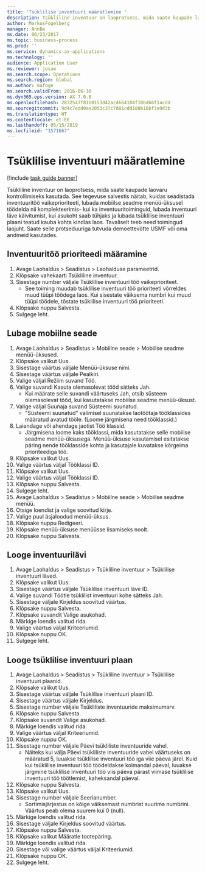 ```yaml
---
title: 'Tsüklilise inventuuri määratlemine '
description: Tsükliline inventuur on laoprotsess, mida saate kaupade laovaru kontrollimiseks kasutada.
author: MarkusFogelberg
manager: AnnBe
ms.date: 06/23/2017
ms.topic: business-process
ms.prod: ''
ms.service: dynamics-ax-applications
ms.technology: ''
audience: Application User
ms.reviewer: josaw
ms.search.scope: Operations
ms.search.region: Global
ms.author: mafoge
ms.search.validFrom: 2016-06-30
ms.dyn365.ops.version: AX 7.0.0
ms.openlocfilehash: 2832547f81b0153d42ac4664184f18bd66f1acdd
ms.sourcegitcommit: 9d4c7edd0ae2053c37c7d81cdd180b16bf3a9d3b
ms.translationtype: HT
ms.contentlocale: et-EE
ms.lasthandoff: 05/15/2019
ms.locfileid: "1571667"
---
```

# <a name="define-cycle-counting"></a>Tsüklilise inventuuri määratlemine  

[!include [task guide banner](../../includes/task-guide-banner.md)]

Tsükliline inventuur on laoprotsess, mida saate kaupade laovaru kontrollimiseks kasutada. See tegevuse salvestis näitab, kuidas seadistada inventuuritöö vaikeprioriteeti, lubada mobiilse seadme menüü-üksusel töödelda nii komplekteerimis- kui ka inventuuritoiminguid, lubada inventuuri läve käivitumist, kui asukoht saab tühjaks ja lubada tsüklilise inventuuri plaani teatud kauba kohta kindlas laos. Tavaliselt teeb need toimingud laojuht. Saate selle protseduuriga tutvuda demoettevõtte USMF või oma andmeid kasutades.


## <a name="set-the-priority-of-counting-work"></a>Inventuuritöö prioriteedi määramine
1. Avage Laohaldus > Seadistus > Laohalduse parameetrid.
2. Klõpsake vahekaarti Tsükliline inventuur.
3. Sisestage number väljale Tsüklilise inventuuri töö vaikeprioriteet.
    * See toiming muudab tsüklilise inventuuri töö prioriteeti võrreldes muud tüüpi töödega laos. Kui sisestate väiksema numbri kui muud tüüpi töödele, tõstate tsüklilise inventuuri töö prioriteeti.  
4. Klõpsake nuppu Salvesta.
5. Sulgege leht.

## <a name="enable-the-mobile-device"></a>Lubage mobiilne seade
1. Avage Laohaldus > Seadistus > Mobiilne seade > Mobiilse seadme menüü-üksused.
2. Klõpsake valikut Uus.
3. Sisestage väärtus väljale Menüü-üksuse nimi.
4. Sisestage väärtus väljale Pealkiri.
5. Valige väljal Režiim suvand Töö.
6. Valige suvandi Kasuta olemasolevat tööd sätteks Jah.
    * Kui määrate selle suvandi väärtuseks Jah, otsib süsteem olemasolevat tööd, kui kasutatakse mobiilse seadme menüü-üksust.  
7. Valige väljal Suunaja suvand Süsteemi suunatud.
    * "Süsteemi suunatud" valimisel suunatakse laotöötaja tööklassides määratud avatud tööle. (Loome järgmisena need tööklassid.)  
8. Laiendage või ahendage jaotist Töö klassid.
    * Järgmisena loome kaks tööklassi, mida kasutatakse selle mobiilse seadme menüü-üksusega. Menüü-üksuse kasutamisel esitatakse päring nende tööklasside kohta ja kasutajale kuvatakse kõrgeima prioriteediga töö.  
9. Klõpsake valikut Uus.
10. Valige väärtus väljal Tööklassi ID.
11. Klõpsake valikut Uus.
12. Valige väärtus väljal Tööklassi ID.
13. Klõpsake nuppu Salvesta.
14. Sulgege leht.
15. Avage Laohaldus > Seadistus > Mobiilne seade > Mobiilse seadme menüü.
16. Otsige loendist ja valige soovitud kirje.
17. Valige puul äsjaloodud menüü-üksus.
18. Klõpsake nuppu Redigeeri.
19. Klõpsake menüü-üksuse menüüsse lisamiseks noolt.
20. Klõpsake nuppu Salvesta.

## <a name="create-a-counting-threshold"></a>Looge inventuurilävi
1. Avage Laohaldus > Seadistus > Tsükliline inventuur > Tsüklilise inventuuri läved.
2. Klõpsake valikut Uus.
3. Sisestage väärtus väljale Tsüklilise inventuuri läve ID.
4. Valige suvandi Töötle tsüklilist inventuuri kohe sätteks Jah.
5. Sisestage väljale Kirjeldus soovitud väärtus.
6. Klõpsake nuppu Salvesta.
7. Klõpsake suvandit Valige asukohad.
8. Märkige loendis valitud rida.
9. Valige väärtus väljal Kriteeriumid.
10. Klõpsake nuppu OK.
11. Sulgege leht.

## <a name="create-a-cycle-count-plan"></a>Looge tsüklilise inventuuri plaan
1. Avage Laohaldus > Seadistus > Tsükliline inventuur > Tsüklilise inventuuri plaanid.
2. Klõpsake valikut Uus.
3. Sisestage väärtus väljale Tsüklilise inventuuri plaani ID.
4. Sisestage väärtus väljale Kirjeldus.
5. Sisestage number väljale Tsükliliste inventuuride maksimumarv.
6. Klõpsake nuppu Salvesta.
7. Klõpsake suvandit Valige asukohad.
8. Märkige loendis valitud rida.
9. Valige väärtus väljal Kriteeriumid.
10. Klõpsake nuppu OK.
11. Sisestage number väljale Päevi tsükliliste inventuuride vahel.
    * Näiteks kui välja Päevi tsükliliste inventuuride vahel väärtuseks on määratud 5, luuakse tsüklilise inventuuri töö iga viie päeva järel. Kuid kui tsüklilise inventuuri töö töödeldakse kolmandal päeval, luuakse järgmine tsüklilise inventuuri töö viis päeva pärast viimase tsüklilise inventuuri töö töötlemist, kaheksandal päeval.  
12. Klõpsake nuppu Salvesta.
13. Klõpsake valikut Uus.
14. Sisestage number väljale Seerianumber.
    * Sortimisjärjestus on kõige väiksemast numbrist suurima numbrini. Väärtus peab olema suurem kui 0 (null).  
15. Märkige loendis valitud rida.
16. Sisestage väljale Kirjeldus soovitud väärtus.
17. Klõpsake nuppu Salvesta.
18. Klõpsake valikut Määratle tootepäring.
19. Märkige loendis valitud rida.
20. Sisestage või valige väärtus väljal Kriteeriumid.
21. Klõpsake nuppu OK.
22. Sulgege leht.

